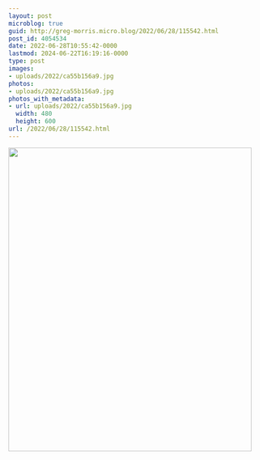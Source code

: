 ```yaml
---
layout: post
microblog: true
guid: http://greg-morris.micro.blog/2022/06/28/115542.html
post_id: 4054534
date: 2022-06-28T10:55:42-0000
lastmod: 2024-06-22T16:19:16-0000
type: post
images:
- uploads/2022/ca55b156a9.jpg
photos:
- uploads/2022/ca55b156a9.jpg
photos_with_metadata:
- url: uploads/2022/ca55b156a9.jpg
  width: 480
  height: 600
url: /2022/06/28/115542.html
---
```



<img src="uploads/2022/ca55b156a9.jpg" width="480" height="600" alt="">
